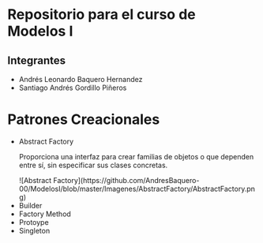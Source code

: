 <h1>Repositorio para el curso de Modelos I</h1>

<h2>Integrantes</h2>
<ul>
  <li>Andrés Leonardo Baquero Hernandez</li>
  <li>Santiago Andrés Gordillo Piñeros</li>
</ul>

<h1>Patrones Creacionales</h1>

<ul>
  <li>
    Abstract Factory
    <p>Proporciona una interfaz para crear familias de objetos o que dependen entre sí, sin especificar sus clases concretas.</p>
    ![Abstract Factory](https://github.com/AndresBaquero-00/ModelosI/blob/master/Imagenes/AbstractFactory/AbstractFactory.png)
    
  </li>
  <li>Builder</li>
  <li>Factory Method</li>
  <li>Protoype</li>
  <li>Singleton</li>
</ul>
